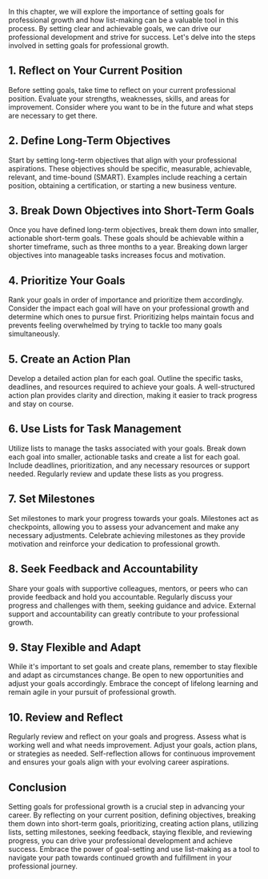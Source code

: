 
In this chapter, we will explore the importance of setting goals for professional growth and how list-making can be a valuable tool in this process. By setting clear and achievable goals, we can drive our professional development and strive for success. Let's delve into the steps involved in setting goals for professional growth.

**1. Reflect on Your Current Position**
---------------------------------------

Before setting goals, take time to reflect on your current professional position. Evaluate your strengths, weaknesses, skills, and areas for improvement. Consider where you want to be in the future and what steps are necessary to get there.

**2. Define Long-Term Objectives**
----------------------------------

Start by setting long-term objectives that align with your professional aspirations. These objectives should be specific, measurable, achievable, relevant, and time-bound (SMART). Examples include reaching a certain position, obtaining a certification, or starting a new business venture.

**3. Break Down Objectives into Short-Term Goals**
--------------------------------------------------

Once you have defined long-term objectives, break them down into smaller, actionable short-term goals. These goals should be achievable within a shorter timeframe, such as three months to a year. Breaking down larger objectives into manageable tasks increases focus and motivation.

**4. Prioritize Your Goals**
----------------------------

Rank your goals in order of importance and prioritize them accordingly. Consider the impact each goal will have on your professional growth and determine which ones to pursue first. Prioritizing helps maintain focus and prevents feeling overwhelmed by trying to tackle too many goals simultaneously.

**5. Create an Action Plan**
----------------------------

Develop a detailed action plan for each goal. Outline the specific tasks, deadlines, and resources required to achieve your goals. A well-structured action plan provides clarity and direction, making it easier to track progress and stay on course.

**6. Use Lists for Task Management**
------------------------------------

Utilize lists to manage the tasks associated with your goals. Break down each goal into smaller, actionable tasks and create a list for each goal. Include deadlines, prioritization, and any necessary resources or support needed. Regularly review and update these lists as you progress.

**7. Set Milestones**
---------------------

Set milestones to mark your progress towards your goals. Milestones act as checkpoints, allowing you to assess your advancement and make any necessary adjustments. Celebrate achieving milestones as they provide motivation and reinforce your dedication to professional growth.

**8. Seek Feedback and Accountability**
---------------------------------------

Share your goals with supportive colleagues, mentors, or peers who can provide feedback and hold you accountable. Regularly discuss your progress and challenges with them, seeking guidance and advice. External support and accountability can greatly contribute to your professional growth.

**9. Stay Flexible and Adapt**
------------------------------

While it's important to set goals and create plans, remember to stay flexible and adapt as circumstances change. Be open to new opportunities and adjust your goals accordingly. Embrace the concept of lifelong learning and remain agile in your pursuit of professional growth.

**10. Review and Reflect**
--------------------------

Regularly review and reflect on your goals and progress. Assess what is working well and what needs improvement. Adjust your goals, action plans, or strategies as needed. Self-reflection allows for continuous improvement and ensures your goals align with your evolving career aspirations.

**Conclusion**
--------------

Setting goals for professional growth is a crucial step in advancing your career. By reflecting on your current position, defining objectives, breaking them down into short-term goals, prioritizing, creating action plans, utilizing lists, setting milestones, seeking feedback, staying flexible, and reviewing progress, you can drive your professional development and achieve success. Embrace the power of goal-setting and use list-making as a tool to navigate your path towards continued growth and fulfillment in your professional journey.
